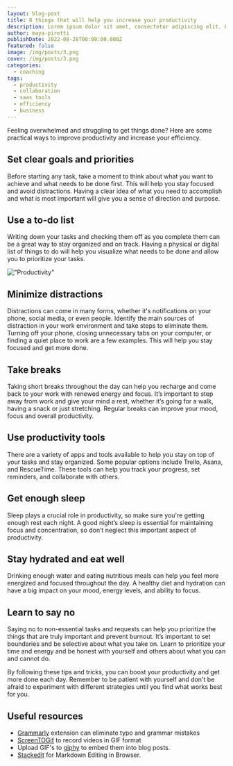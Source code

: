 ```yaml
---
layout: blog-post
title: 8 things that will help you increase your productivity
description: Lorem ipsum dolor sit amet, consectetur adipiscing elit. Et nemo nimium beatus est; Idemne, quod iucunde? Duo Reges constructio interrete. At iamdecimum annum in spelunca iacet.
author: maya-piretti
publishDate: 2022-08-28T00:00:00.000Z
featured: false
image: /img/posts/3.png
cover: /img/posts/3.png
categories:
  - coaching
tags:
  - productivity
  - collaboration
  - saas tools
  - efficiency
  - business
---
```


Feeling overwhelmed and struggling to get things done? Here are some practical ways to improve productivity and increase your efficiency.

## Set clear goals and priorities
Before starting any task, take a moment to think about what you want to achieve and what needs to be done first. This will help you stay focused and avoid distractions. Having a clear idea of what you need to accomplish and what is most important will give you a sense of direction and purpose.

## Use a to-do list
Writing down your tasks and checking them off as you complete them can be a great way to stay organized and on track. Having a physical or digital list of things to do will help you visualize what needs to be done and allow you to prioritize your tasks.

!["Productivity"](https://static.vecteezy.com/system/resources/previews/015/485/195/original/investment-efficiency-infographic-chart-design-template-editable-infochart-with-icons-instructional-graphics-with-5-step-sequence-visual-data-presentation-vector.jpg)

## Minimize distractions
Distractions can come in many forms, whether it's notifications on your phone, social media, or even people. Identify the main sources of distraction in your work environment and take steps to eliminate them. Turning off your phone, closing unnecessary tabs on your computer, or finding a quiet place to work are a few examples. This will help you stay focused and get more done.

## Take breaks
Taking short breaks throughout the day can help you recharge and come back to your work with renewed energy and focus. It’s important to step away from work and give your mind a rest, whether it’s going for a walk, having a snack or just stretching. Regular breaks can improve your mood, focus and overall productivity.

## Use productivity tools
There are a variety of apps and tools available to help you stay on top of your tasks and stay organized. Some popular options include Trello, Asana, and RescueTime. These tools can help you track your progress, set reminders, and collaborate with others.

## Get enough sleep
Sleep plays a crucial role in productivity, so make sure you're getting enough rest each night. A good night’s sleep is essential for maintaining focus and concentration, so don’t neglect this important aspect of productivity.

## Stay hydrated and eat well
Drinking enough water and eating nutritious meals can help you feel more energized and focused throughout the day. A healthy diet and hydration can have a big impact on your mood, energy levels, and ability to focus.

## Learn to say no
Saying no to non-essential tasks and requests can help you prioritize the things that are truly important and prevent burnout. It’s important to set boundaries and be selective about what you take on. Learn to prioritize your time and energy and be honest with yourself and others about what you can and cannot do.

By following these tips and tricks, you can boost your productivity and get more done each day. Remember to be patient with yourself and don't be afraid to experiment with different strategies until you find what works best for you.

## Useful resources

 * [Grammarly](https://marketplace.visualstudio.com/items?itemName=znck.grammarly) extension can eliminate typo and grammar mistakes
 * [ScreenTOGif](https://www.screentogif.com/) to record videos in GIF format
 * Upload GIF's to [giphy](https://giphy.com/) to embed them into blog posts.
 * [Stackedit](https://stackedit.io/) for Markdown Editing in Browser.